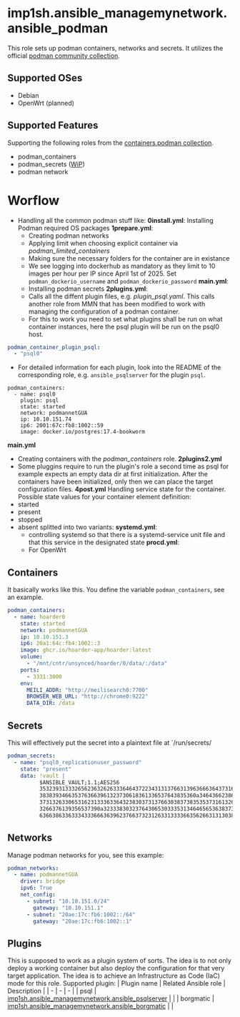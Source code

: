 # imp1sh.ansible_managemynetwork.ansible_podman
This role sets up podman containers, networks and secrets. It utilizes the official [podman community collection](https://docs.ansible.com/ansible/latest/collections/containers/podman/podman_container_module.html).

## Supported OSes
- Debian
- OpenWrt (planned)

## Supported Features
Supporting the following roles from the [containers.podman collection](https://galaxy.ansible.com/ui/repo/published/containers/podman/).
- podman_containers
- podman_secrets ([WiP](https://github.com/containers/ansible-podman-collections/issues/692))
- podman network

# Worflow
- Handling all the common podman stuff like:
**0install.yml**: Installing Podman required OS packages
**1prepare.yml**:
  - Creating podman networks
  - Applying limit when choosing explicit container via *podman_limited_containers*
  - Making sure the necessary folders for the container are in existance
  - We see logging into dockerhub as mandatory as they limit to 10 images per hour per IP since April 1st of 2025. Set `podman_dockerio_username` and `podman_dockerio_password`
**main.yml**:
  - Installing podman secrets
**2plugins.yml**:
  - Calls all the diffent plugin files, e.g. *plugin_psql.yaml*. This calls another role from MMN that has been modified to work with managing the configuration of a podman container.
  - For this to work you need to set what plugins shall be run on what container instances, here the psql plugin will be run on the psql0 host.
```yaml
podman_container_plugin_psql:
  - "psql0"
```
  - For detailed information for each plugin, look into the README of the corresponding role, e.g. `ansible_psqlserver` for the plugin `psql`.
```
podman_containers:
  - name: psql0 
    plugin: psql
    state: started
    network: podmannetGUA
    ip: 10.10.151.74
    ip6: 2001:67c:fb8:1002::59
    image: docker.io/postgres:17.4-bookworm
```
**main.yml**
  - Creating containers with the *podman_containers* role.
**2plugins2.yml**
  - Some pluggins require to run the plugin's role a second time as psql for example expects an empty data dir at first initialization. After the containers have been initialized, only then we can place the target configuration files.
**4post.yml**
Handling service state for the container. Possible state values for your container element definition:
- started
- present
- stopped
- absent
splitted into two variants:
  **systemd.yml**:
    - controlling systemd so that there is a systemd-service unit file and that this service in the designated state
  **procd.yml**:
    - For OpenWrt

## Containers
It basically works like this. You define the variable `podman_containers`, see an example.
```yaml
podman_containers:
  - name: hoarder0
    state: started
    network: podmannetGUA
    ip: 10.10.151.3
    ip6: 20a1:64c:fb4:1002::3
    image: ghcr.io/hoarder-app/hoarder:latest
    volume:
      - "/mnt/cntr/unsynced/hoarder/0/data/:/data"
    ports:
      - 3331:3000
    env:
      MEILI_ADDR: "http://meilisearch0:7700"
      BROWSER_WEB_URL: "http://chrome0:9222"
      DATA_DIR: /data
```
## Secrets
This will effectively put the secret into a plaintext file at `/run/secrets/
```yaml
podman_secrets:
  - name: "psql0_replicationuser_password"
    state: "present"
    data: !vault |
          $ANSIBLE_VAULT;1.1;AES256
          35323931333265623632626333646437223431313766313963666364373163326132313738323035
          3838393466353763663961323730618361336537643835360a346436623866383865623730353031
          37313263306531623133363364323830373137663038373835353731613261346465616431373364
          3266376139356537390a323338303237643065303335313464656536383735643833623231366335
          636638633633343336663639623766373231263313333663562663131303865326162
```

## Networks
Manage podman networks for you, see this example:
```yaml
podman_networks:
  - name: podmannetGUA
    driver: bridge
    ipv6: True
    net_config:
      - subnet: "10.10.151.0/24"
        gateway: "10.10.151.1"
      - subnet: "20ae:17c:fb6:1002::/64"
        gateway: "20ae:17c:fb6:1002::1"
```

## Plugins
This is supposed to work as a plugin system of sorts. The idea is to not only deploy a working container but also deploy the configuration for that very target application. The idea is to achieve an Infrastructure as Code (IaC) mode for this role.
Supported plugin:
| Plugin name | Related Ansible role | Description |
| - | - | - |
| psql | [imp1sh.ansible_managemynetwork.ansible_psqlserver](https://github.com/imp1sh/ansible_managemynetwork/tree/main/roles/ansible_psqlserver) | |
| borgmatic | [imp1sh.ansible_managemynetwork.ansible_borgmatic](https://github.com/imp1sh/ansible_managemynetwork/tree/main/roles/ansible_borgmatic) | | 

